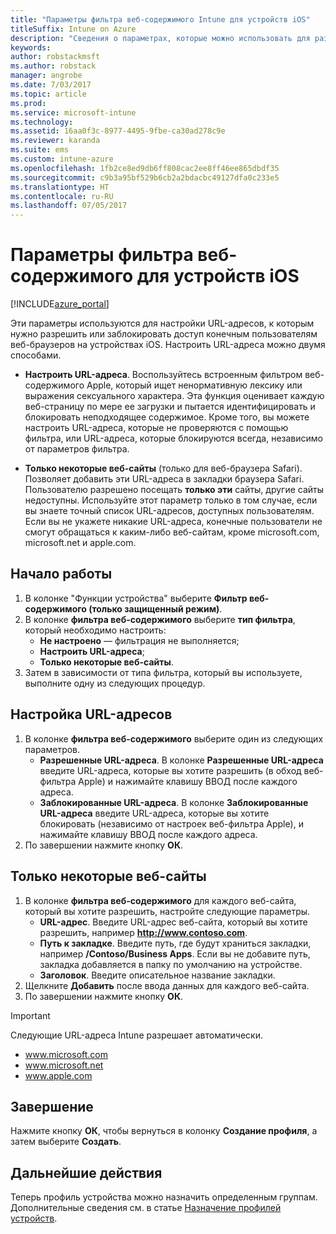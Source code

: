 ```yaml
---
title: "Параметры фильтра веб-содержимого Intune для устройств iOS"
titleSuffix: Intune on Azure
description: "Сведения о параметрах, которые можно использовать для разрешения и блокирования доступа к веб-сайтам с устройств iOS.\""
keywords: 
author: robstackmsft
ms.author: robstack
manager: angrobe
ms.date: 7/03/2017
ms.topic: article
ms.prod: 
ms.service: microsoft-intune
ms.technology: 
ms.assetid: 16aa0f3c-8977-4495-9fbe-ca30ad278c9e
ms.reviewer: karanda
ms.suite: ems
ms.custom: intune-azure
ms.openlocfilehash: 1fb2ce8ed9db6ff808cac2ee8ff46ee865dbdf35
ms.sourcegitcommit: c9b3a95bf529b6cb2a2bdacbc49127dfa0c233e5
ms.translationtype: HT
ms.contentlocale: ru-RU
ms.lasthandoff: 07/05/2017
---
```

# <a name="web-content-filter-settings-for-ios-devices"></a>Параметры фильтра веб-содержимого для устройств iOS

[!INCLUDE[azure_portal](./includes/azure_portal.md)]

Эти параметры используются для настройки URL-адресов, к которым нужно разрешить или заблокировать доступ конечным пользователям веб-браузеров на устройствах iOS. Настроить URL-адреса можно двумя способами.

- **Настроить URL-адреса**. Воспользуйтесь встроенным фильтром веб-содержимого Apple, который ищет ненормативную лексику или выражения сексуального характера. Эта функция оценивает каждую веб-страницу по мере ее загрузки и пытается идентифицировать и блокировать неподходящее содержимое. Кроме того, вы можете настроить URL-адреса, которые не проверяются с помощью фильтра, или URL-адреса, которые блокируются всегда, независимо от параметров фильтра.

- **Только некоторые веб-сайты** (только для веб-браузера Safari). Позволяет добавить эти URL-адреса в закладки браузера Safari. Пользователю разрешено посещать **только эти** сайты, другие сайты недоступны. Используйте этот параметр только в том случае, если вы знаете точный список URL-адресов, доступных пользователям.
Если вы не укажете никакие URL-адреса, конечные пользователи не смогут обращаться к каким-либо веб-сайтам, кроме microsoft.com, microsoft.net и apple.com.



## <a name="get-started"></a>Начало работы

1. В колонке "Функции устройства" выберите **Фильтр веб-содержимого (только защищенный режим)**.
2. В колонке **фильтра веб-содержимого** выберите **тип фильтра**, который необходимо настроить:
    - **Не настроено** — фильтрация не выполняется;
    - **Настроить URL-адреса**;
    - **Только некоторые веб-сайты**.
3. Затем в зависимости от типа фильтра, который вы используете, выполните одну из следующих процедур.


## <a name="configure-urls"></a>Настройка URL-адресов

1. В колонке **фильтра веб-содержимого** выберите один из следующих параметров.
    - **Разрешенные URL-адреса**. В колонке **Разрешенные URL-адреса** введите URL-адреса, которые вы хотите разрешить (в обход веб-фильтра Apple) и нажимайте клавишу ВВОД после каждого адреса.
    - **Заблокированные URL-адреса**. В колонке **Заблокированные URL-адреса** введите URL-адреса, которые вы хотите блокировать (независимо от настроек веб-фильтра Apple), и нажимайте клавишу ВВОД после каждого адреса.
2. По завершении нажмите кнопку **ОК**.


## <a name="specific-websites-only"></a>Только некоторые веб-сайты

1. В колонке **фильтра веб-содержимого** для каждого веб-сайта, который вы хотите разрешить, настройте следующие параметры.
    - **URL-адрес**. Введите URL-адрес веб-сайта, который вы хотите разрешить, например **http://www.contoso.com**.
    - **Путь к закладке**. Введите путь, где будут храниться закладки, например **/Contoso/Business Apps**. Если вы не добавите путь, закладка добавляется в папку по умолчанию на устройстве.
    - **Заголовок**. Введите описательное название закладки.
2. Щелкните **Добавить** после ввода данных для каждого веб-сайта.
3. По завершении нажмите кнопку **ОК**.

>[!IMPORTANT] 
> Следующие URL-адреса Intune разрешает автоматически.
> - www.microsoft.com
> - www.microsoft.net
> - www.apple.com

## <a name="finish-up"></a>Завершение

Нажмите кнопку **ОК**, чтобы вернуться в колонку **Создание профиля**, а затем выберите **Создать**.

## <a name="next-steps"></a>Дальнейшие действия

Теперь профиль устройства можно назначить определенным группам. Дополнительные сведения см. в статье [Назначение профилей устройств](device-profile-assign.md).
